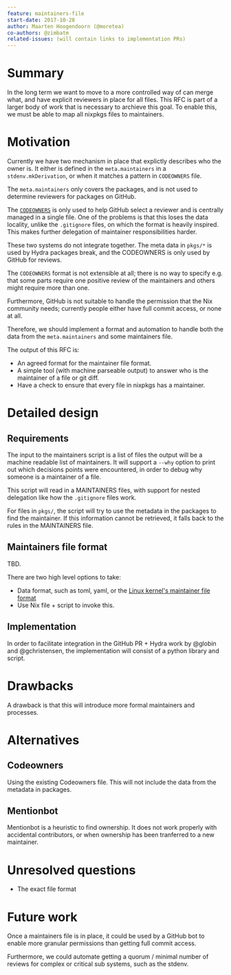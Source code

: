 ```yaml
---
feature: maintainers-file
start-date: 2017-10-28
author: Maarten Hoogendoorn (@moretea)
co-authors: @zimbatm
related-issues: (will contain links to implementation PRs)
---
```


# Summary
[summary]: #summary

In the long term we want to move to a more controlled way of can merge what, and have explicit
reviewers in place for all files.
This RFC is part of a larger body of work that is necessary to archieve this goal.
To enable this, we must be able to map all nixpkgs files to maintainers.


# Motivation
[motivation]: #motivation
<!--  Why are we doing this? -->
Currently we have two mechanism in place that explictly describes who the owner is.
It either is defined in the `meta.maintainers` in a `stdenv.mkDerivation`, or when it matches a
pattern in `CODEOWNERS` file.

The `meta.maintainers` only covers the packages, and is not used to determine reviewers
for packages on GitHub.

The [`CODEOWNERS`](https://help.github.com/articles/about-codeowners/)
is only used to help GitHub select a reviewer and is centrally managed in a single file.
One of the problems is that this loses the data locality, unlike the `.gitignore` files, on which
the format is heavily inspired.
This makes further delegation of maintainer responsibilities harder.

These two systems do not integrate together.
The meta data in `pkgs/*` is used by Hydra packages break, and the CODEOWNERS is only used by
GitHub for reviews.

The `CODEOWNERS` format is not extensible at all; there is no way to specify e.g. that some parts
require one positive review of the maintainers and others might require more than one.

Furthermore, GitHub is not suitable to handle the permission that the Nix community needs;
currently people either have full commit access, or none at all.

Therefore, we should implement a format and automation to handle both the data from the
`meta.maintainers` and some maintainers file.

The output of this RFC is:
- An agreed format for the maintainer file format.
- A simple tool (with machine parseable output) to answer who is the maintainer
  of a file or git diff.
- Have a check to ensure that every file in nixpkgs has a maintainer.


# Detailed design
[design]: #detailed-design

<!-- This is the bulk of the RFC. Explain the design in enough detail for somebody
familiar with the ecosystem to understand, and implement.  This should get
into specifics and corner-cases, and include examples of how the feature is
used. -->

## Requirements
The input to the maintainers script is a list of files the output will be a machine readable list
of maintainers. It will support a `--why` option to print out which decisions points were
encountered, in order to debug why someone is a maintainer of a file.

This script will read in a MAINTAINERS files, with support for nested delegation like how the
`.gitignore` files work.

For files in `pkgs/`, the script will try to use the metadata in the packages to find the maintainer.
If this information cannot be retrieved, it falls back to the rules in the MAINTAINERS file.


## Maintainers file format

TBD.

There are two high level options to take:
- Data format, such as toml, yaml, or the
  [Linux kernel's maintainer file format](https://github.com/torvalds/linux/blob/master/MAINTAINERS)
- Use Nix file + script to invoke this.

## Implementation
In order to facilitate integration in the GitHub PR + Hydra work by @globin and @gchristensen,
the implementation will consist of a python library and script.


# Drawbacks
[drawbacks]: #drawbacks

<!-- Why should we *not* do this? -->

A drawback is that this will introduce more formal maintainers and processes.


# Alternatives
[alternatives]: #alternatives

<!-- What other designs have been considered? What is the impact of not doing this?
-->

## Codeowners
Using the existing Codeowners file. This will not include the data from the metadata in packages.

## Mentionbot
Mentionbot is a heuristic to find ownership.
It does not work properly with accidental contributors, or when ownership has been tranferred to a new maintainer.


# Unresolved questions
[unresolved]: #unresolved-questions

<!-- What parts of the design are still TBD or unknowns? -->

- The exact file format


# Future work
[future]: #future-work
<!-- What future work, if any, would be implied or impacted by this feature
without being directly part of the work? -->
Once a maintainers file is in place, it could be used by a GitHub bot to
enable more granular permissions than getting full commit access.

Furthermore, we could automate getting a quorum / minimal number of reviews
for complex or critical sub systems, such as the stdenv.
